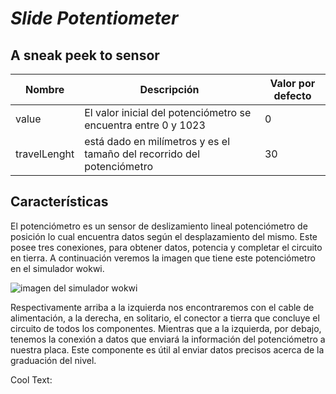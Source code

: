 # *Slide Potentiometer*
## A sneak peek to sensor


| **Nombre**   | **Descripción**                                                        | **Valor por defecto** |
|--------------|------------------------------------------------------------------------|-----------------------|
| value        | El valor inicial del potenciómetro se encuentra entre 0 y 1023         | 0                     |
| travelLenght | está dado en milímetros y es el tamaño del recorrido del potenciómetro | 30                    |


## Características
El potenciómetro es un sensor de deslizamiento lineal potenciómetro de posición lo cual encuentra datos según el desplazamiento del mismo. Este posee tres conexiones, para obtener datos, potencia y completar el circuito en tierra. A continuación veremos la imagen que tiene este potenciómetro en el simulador wokwi.

![imagen del simulador wokwi](https://github.com/Barny-Claus/Slide-Potentiometer/blob/main/Potenciometro.JPG)

Respectivamente arriba a la izquierda nos encontraremos con el cable de alimentación, a la derecha, en solitario, el conector a tierra que concluye el circuito de todos los componentes. Mientras que a la izquierda, por debajo, tenemos la conexión a datos que enviará la información del potenciómetro a nuestra placa. Este componente es útil al enviar datos precisos acerca de la graduación del nivel.


<a href="http://cooltext.com" target="_top"><img src="https://cooltext.com/images/ct_pixel.gif" width="80" height="15" alt="Cool Text: Logo and Graphics Generator" border="0" /></a>
